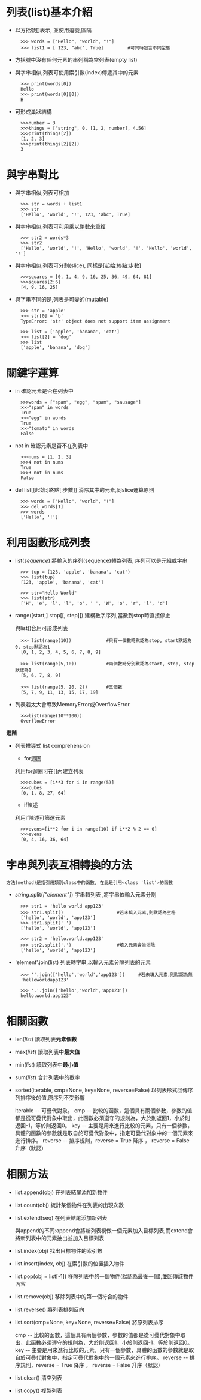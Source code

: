 # 列表(list)基本介紹 

* 以方括號[]表示, 並使用逗號,區隔

		>>> words = ["Hello", "world", "!"]
		>>> list1 = [ 123, "abc", True]			#可同時包含不同型態

* 方括號中沒有任何元素的串列稱為空列表(empty list)

* 與字串相似,列表可使用索引數(index)傳遞其中的元素

		>>> print(words[0])
		Hello
		>>> print(words[0][0])
		H

* 可形成巢狀結構

		>>>number = 3
		>>>things = ["string", 0, [1, 2, number], 4.56]
		>>>print(things[2])
		[1, 2, 3]
		>>>print(things[2][2])
		3

# 與字串對比

* 與字串相似,列表可相加

		>>> str = words + list1
		>>> str
		['Hello', 'world', '!', 123, 'abc', True]

* 與字串相似,列表可利用乘以整數來重複

		>>> str2 = words*3
		>>> str2
		['Hello', 'world', '!', 'Hello', 'world', '!', 'Hello', 'world', '!']
	
* 與字串相似,列表可分割(slice), 同樣是[起始:終點:步數]

		>>>squares = [0, 1, 4, 9, 16, 25, 36, 49, 64, 81]
		>>>squares[2:6]
		[4, 9, 16, 25]

* 與字串不同的是,列表是可變的(mutable)

		>>> str = 'apple'
		>>> str[0] = 'b'
		TypeError: 'str' object does not support item assignment

		>>> list = ['apple', 'banana', 'cat']
		>>> list[2] = 'dog'
		>>> list
		['apple', 'banana', 'dog']


# 關鍵字運算

* in	確認元素是否在列表中

		>>>words = ["spam", "egg", "spam", "sausage"]
		>>>"spam" in words
		True
		>>>"egg" in words
		True
		>>>"tomato" in words
		False

* not in	確認元素是否不在列表中

		>>>nums = [1, 2, 3]
		>>>4 not in nums
		True
		>>>3 not in nums
		False

* del list[[起始:]終點[:步數]]		消除其中的元素,同slice運算原則

		>>> words = ["Hello", "world", "!"]
		>>> del words[1]
		>>> words
		['Hello', '!']

# 利用函數形成列表

* list(*sequence*) 將輸入的序列(sequence)轉為列表, 序列可以是元組或字串 

		>>> tup = (123, 'apple', 'banana', 'cat')
		>>> list(tup)
		[123, 'apple', 'banana', 'cat']

		>>> str="Hello World"
		>>> list(str)
		['H', 'e', 'l', 'l', 'o', ' ', 'W', 'o', 'r', 'l', 'd']
	
* range([start,] stop[[, step]])	建構數字序列,當數到stop時直接停止

	與list()合用可形成列表
	
		>>> list(range(10))				#只有一個數時默認為stop, start默認為0, step默認為1
		[0, 1, 2, 3, 4, 5, 6, 7, 8, 9]

		>>> list(range(5,10))			#兩個數時分別默認為start, stop, step默認為1
		[5, 6, 7, 8, 9]

		>>> list(range(5, 20, 2))		#三個數
		[5, 7, 9, 11, 13, 15, 17, 19]

* 列表若太大會導致MemoryError或OverflowError

		>>>list(range(10**100))
		OverflowError

**進階**

* 列表推導式 list comprehension

	* for迴圈

	利用for迴圈可在[]內建立列表

		>>>cubes = [i**3 for i in range(5)]
		>>>cubes
		[0, 1, 8, 27, 64]

	* if陳述

	利用if陳述可篩選元素
	
		>>>evens=[i**2 for i in range(10) if i**2 % 2 == 0]
		>>>evens
		[0, 4, 16, 36, 64]


# 字串與列表互相轉換的方法

	方法(method)是指引用類別class中的函數, 在此是引用<class 'list'>的函數

* *string*.split(*["element"]*)		字串轉列表 ,將字串依輸入元素分割

		>>> str1 = 'hello world app123'
		>>> str1.split()					#若未填入元素,則默認為空格
		['hello', 'world', 'app123']
		>>> str1.split(' ')				
		['hello', 'world', 'app123']

		>>> str2 = 'hello.world.app123'
		>>> str2.split('.')					#填入元素會被消除
		['hello', 'world', 'app123']

* 'element'.join(list)				列表轉字串,以輸入元素分隔列表的元素

		>>> ''.join(['hello','world','app123'])		#若未填入元素,則默認為無
		'helloworldapp123'

		>>> '.'.join(['hello','world','app123'])
		hello.world.app123'

# 相關函數

* len(*list*)		讀取列表**元素個數**

* max(*list*)		讀取列表中**最大值**
	
* min(*list*)		讀取列表中**最小值**

* sum(*list*)		合計列表中的數字

* sorted(iterable, cmp=None, key=None, reverse=False)	以列表形式回傳序列排序後的值,原序列不受影響

	iterable -- 可疊代對象。
	cmp -- 比較的函數，這個具有兩個參數，參數的值都是從可疊代對象中取出，此函數必須遵守的規則為，大於則返回1，小於則返回-1，等於則返回0。
	key -- 主要是用來進行比較的元素，只有一個參數，具體的函數的參數就是取自於可疊代對象中，指定可疊代對象中的一個元素來進行排序。
	reverse -- 排序規則，reverse = True 降序 ， reverse = False 升序（默認）

# 相關方法

* list.append(obj)	在列表結尾添加新物件

* list.count(obj)	統計某個物件在列表的出現次數

* list.extend(seq)	在列表結尾添加新列表

	與append的不同:append會將新列表視做一個元素加入目標列表,而extend會將新列表中的元素抽出並加入目標列表

* list.index(obj)	找出目標物件的索引數

* list.insert(index, obj)	在索引數的位置插入物件

* list.pop(obj = list[-1])	移除列表中的一個物件(默認為最後一個),並回傳該物件內容

* list.remove(obj)	移除列表中的第一個符合的物件

* list.reverse()	將列表排列反向

* list.sort(cmp=None, key=None, reverse=False)		將原列表排序

	cmp -- 比較的函數，這個具有兩個參數，參數的值都是從可疊代對象中取出，此函數必須遵守的規則為，大於則返回1，小於則返回-1，等於則返回0。
	key -- 主要是用來進行比較的元素，只有一個參數，具體的函數的參數就是取自於可疊代對象中，指定可疊代對象中的一個元素來進行排序。
	reverse -- 排序規則，reverse = True 降序 ， reverse = False 升序（默認）

* list.clear()	清空列表

* list.copy()	複製列表





